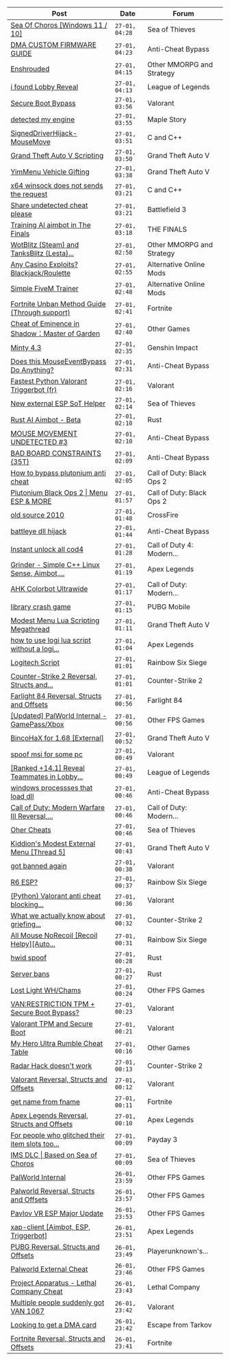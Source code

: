 |Post|Date|Forum|
|----|----|-----|
|[Sea Of Choros \[Windows 11 / 10\]](https://www.unknowncheats.me/forum/sea-of-thieves/596786-sea-choros-windows-11-10-a.html)|`27-01, 04:28`|Sea of Thieves|
|[DMA CUSTOM FIRMWARE GUIDE](https://www.unknowncheats.me/forum/anti-cheat-bypass/613135-dma-custom-firmware-guide.html)|`27-01, 04:23`|Anti-Cheat Bypass|
|[Enshrouded](https://www.unknowncheats.me/forum/other-mmorpg-and-strategy/621044-enshrouded.html)|`27-01, 04:15`|Other MMORPG and Strategy|
|[i found Lobby Reveal](https://www.unknowncheats.me/forum/league-of-legends/621043-found-lobby-reveal.html)|`27-01, 04:13`|League of Legends|
|[Secure Boot Bypass](https://www.unknowncheats.me/forum/valorant/618547-secure-boot-bypass.html)|`27-01, 03:56`|Valorant|
|[detected my engine](https://www.unknowncheats.me/forum/maple-story/621041-detected-engine.html)|`27-01, 03:55`|Maple Story|
|[SignedDriverHijack-MouseMove](https://www.unknowncheats.me/forum/c-and-c-/618097-signeddriverhijack-mousemove.html)|`27-01, 03:51`|C and C++|
|[Grand Theft Auto V Scripting](https://www.unknowncheats.me/forum/grand-theft-auto-v/144819-grand-theft-auto-scripting.html)|`27-01, 03:50`|Grand Theft Auto V|
|[YimMenu Vehicle Gifting](https://www.unknowncheats.me/forum/grand-theft-auto-v/620962-yimmenu-vehicle-gifting.html)|`27-01, 03:38`|Grand Theft Auto V|
|[x64 winsock does not sends the request](https://www.unknowncheats.me/forum/c-and-c-/621039-x64-winsock-sends-request.html)|`27-01, 03:21`|C and C++|
|[Share undetected cheat please](https://www.unknowncheats.me/forum/battlefield-3-a/618428-share-undetected-cheat-please.html)|`27-01, 03:21`|Battlefield 3|
|[Training AI aimbot in The Finals](https://www.unknowncheats.me/forum/the-finals/616898-training-ai-aimbot-finals.html)|`27-01, 03:18`|THE FINALS|
|[WotBlitz (Steam) and TanksBlitz (Lesta)...](https://www.unknowncheats.me/forum/other-mmorpg-and-strategy/618977-wotblitz-steam-tanksblitz-lesta-ray-cheat.html)|`27-01, 02:58`|Other MMORPG and Strategy|
|[Any Casino Exploits? Blackjack/Roulette](https://www.unknowncheats.me/forum/alternative-online-mods/621036-casino-exploits-blackjack-roulette.html)|`27-01, 02:55`|Alternative Online Mods|
|[Simple FiveM Trainer](https://www.unknowncheats.me/forum/alternative-online-mods/618299-simple-fivem-trainer.html)|`27-01, 02:48`|Alternative Online Mods|
|[Fortnite Unban Method Guide (Through support)](https://www.unknowncheats.me/forum/fortnite/620385-fortnite-unban-method-guide-support.html)|`27-01, 02:41`|Fortnite|
|[Cheat of Eminence in Shadow：Master of Garden](https://www.unknowncheats.me/forum/other-games/620048-cheat-eminence-shadow-master-garden.html)|`27-01, 02:40`|Other Games|
|[Minty 4.3](https://www.unknowncheats.me/forum/genshin-impact/620204-minty-4-3-a.html)|`27-01, 02:35`|Genshin Impact|
|[Does this MouseEventBypass Do Anything?](https://www.unknowncheats.me/forum/anti-cheat-bypass/620247-mouseeventbypass.html)|`27-01, 02:31`|Anti-Cheat Bypass|
|[Fastest Python Valorant Triggerbot (fr)](https://www.unknowncheats.me/forum/valorant/612762-fastest-python-valorant-triggerbot-fr.html)|`27-01, 02:16`|Valorant|
|[New external ESP SoT Helper](https://www.unknowncheats.me/forum/sea-of-thieves/581265-external-esp-sot-helper.html)|`27-01, 02:14`|Sea of Thieves|
|[Rust AI Aimbot - Beta](https://www.unknowncheats.me/forum/rust/620721-rust-ai-aimbot-beta.html)|`27-01, 02:10`|Rust|
|[MOUSE MOVEMENT UNDETECTED #3](https://www.unknowncheats.me/forum/anti-cheat-bypass/620165-mouse-movement-undetected-3-a.html)|`27-01, 02:10`|Anti-Cheat Bypass|
|[BAD BOARD CONSTRAINTS (35T)](https://www.unknowncheats.me/forum/anti-cheat-bypass/620960-bad-board-constraints-35t.html)|`27-01, 02:09`|Anti-Cheat Bypass|
|[How to bypass plutonium anti cheat](https://www.unknowncheats.me/forum/call-of-duty-black-ops-2-a/620152-bypass-plutonium-anti-cheat.html)|`27-01, 02:05`|Call of Duty: Black Ops 2|
|[Plutonium Black Ops 2 \| Menu ESP & MORE](https://www.unknowncheats.me/forum/call-of-duty-black-ops-2-a/466909-plutonium-black-ops-2-menu-esp.html)|`27-01, 01:57`|Call of Duty: Black Ops 2|
|[old source 2010](https://www.unknowncheats.me/forum/crossfire/618702-source-2010-a.html)|`27-01, 01:48`|CrossFire|
|[battleye dll hijack](https://www.unknowncheats.me/forum/anti-cheat-bypass/620987-battleye-dll-hijack.html)|`27-01, 01:44`|Anti-Cheat Bypass|
|[Instant unlock all cod4](https://www.unknowncheats.me/forum/call-of-duty-4-modern-warfare/621027-instant-unlock-cod4.html)|`27-01, 01:28`|Call of Duty 4: Modern...|
|[Grinder - Simple C++ Linux Sense, Aimbot,...](https://www.unknowncheats.me/forum/apex-legends/605888-grinder-simple-linux-sense-aimbot-triggerbot.html)|`27-01, 01:19`|Apex Legends|
|[AHK Colorbot Ultrawide](https://www.unknowncheats.me/forum/call-of-duty-modern-warfare-iii/619498-ahk-colorbot-ultrawide.html)|`27-01, 01:17`|Call of Duty: Modern...|
|[library crash game](https://www.unknowncheats.me/forum/pubg-mobile/620590-library-crash-game.html)|`27-01, 01:15`|PUBG Mobile|
|[Modest Menu Lua Scripting Megathread](https://www.unknowncheats.me/forum/grand-theft-auto-v/463868-modest-menu-lua-scripting-megathread.html)|`27-01, 01:11`|Grand Theft Auto V|
|[how to use logi lua script without a logi...](https://www.unknowncheats.me/forum/apex-legends/620805-logi-lua-script-logi-mouse.html)|`27-01, 01:04`|Apex Legends|
|[Logitech Script](https://www.unknowncheats.me/forum/rainbow-six-siege/620639-logitech-script.html)|`27-01, 01:01`|Rainbow Six Siege|
|[Counter-Strike 2 Reversal, Structs and...](https://www.unknowncheats.me/forum/counter-strike-2-a/576077-counter-strike-2-reversal-structs-offsets.html)|`27-01, 01:01`|Counter-Strike 2|
|[Farlight 84 Reversal, Structs and Offsets](https://www.unknowncheats.me/forum/farlight-84-a/580566-farlight-84-reversal-structs-offsets.html)|`27-01, 00:56`|Farlight 84|
|[\[Updated\] PalWorld Internal - GamePass/Xbox](https://www.unknowncheats.me/forum/other-fps-games/620772-updated-palworld-internal-gamepass-xbox.html)|`27-01, 00:56`|Other FPS Games|
|[BincoHaX for 1.68 \[External\]](https://www.unknowncheats.me/forum/grand-theft-auto-v/250308-bincohax-1-68-external.html)|`27-01, 00:52`|Grand Theft Auto V|
|[spoof msi for some pc](https://www.unknowncheats.me/forum/valorant/620787-spoof-msi-pc.html)|`27-01, 00:49`|Valorant|
|[\[Ranked +14.1\] Reveal Teammates in Lobby...](https://www.unknowncheats.me/forum/league-of-legends/523020-ranked-14-1-reveal-teammates-lobby-updated.html)|`27-01, 00:49`|League of Legends|
|[windows processses that load dll](https://www.unknowncheats.me/forum/anti-cheat-bypass/620904-windows-processses-load-dll.html)|`27-01, 00:46`|Anti-Cheat Bypass|
|[Call of Duty: Modern Warfare III Reversal,...](https://www.unknowncheats.me/forum/call-of-duty-modern-warfare-iii/605287-call-duty-modern-warfare-iii-reversal-structs-offsets.html)|`27-01, 00:46`|Call of Duty: Modern...|
|[Oher Cheats](https://www.unknowncheats.me/forum/sea-of-thieves/621025-oher-cheats.html)|`27-01, 00:46`|Sea of Thieves|
|[Kiddion's Modest External Menu \[Thread 5\]](https://www.unknowncheats.me/forum/grand-theft-auto-v/576854-kiddions-modest-external-menu-thread-5-a.html)|`27-01, 00:43`|Grand Theft Auto V|
|[got banned again](https://www.unknowncheats.me/forum/valorant/620853-banned.html)|`27-01, 00:38`|Valorant|
|[R6 ESP?](https://www.unknowncheats.me/forum/rainbow-six-siege/620766-r6-esp.html)|`27-01, 00:37`|Rainbow Six Siege|
|[(Python) Valorant anti cheat blocking...](https://www.unknowncheats.me/forum/valorant/620583-python-valorant-anti-cheat-blocking-auto-strafe.html)|`27-01, 00:36`|Valorant|
|[What we actually know about griefing...](https://www.unknowncheats.me/forum/counter-strike-2-a/617597-actually-griefing-cooldown-cs-cs2.html)|`27-01, 00:32`|Counter-Strike 2|
|[All Mouse NoRecoil \[Recoil Helpy\]\[Auto...](https://www.unknowncheats.me/forum/rainbow-six-siege/620039-mouse-norecoil-recoil-helpy-auto-config-probably-ud-universal.html)|`27-01, 00:31`|Rainbow Six Siege|
|[hwid spoof](https://www.unknowncheats.me/forum/rust/620994-hwid-spoof.html)|`27-01, 00:28`|Rust|
|[Server bans](https://www.unknowncheats.me/forum/rust/621022-server-bans.html)|`27-01, 00:27`|Rust|
|[Lost Light WH/Chams](https://www.unknowncheats.me/forum/other-fps-games/578225-lost-light-wh-chams.html)|`27-01, 00:24`|Other FPS Games|
|[VAN:RESTRICTION TPM + Secure Boot Bypass?](https://www.unknowncheats.me/forum/valorant/620746-van-restriction-tpm-secure-boot-bypass.html)|`27-01, 00:23`|Valorant|
|[Valorant TPM and Secure Boot](https://www.unknowncheats.me/forum/valorant/620803-valorant-tpm-secure-boot.html)|`27-01, 00:21`|Valorant|
|[My Hero Ultra Rumble Cheat Table](https://www.unknowncheats.me/forum/other-games/604426-hero-ultra-rumble-cheat-table.html)|`27-01, 00:16`|Other Games|
|[Radar Hack doesn't work](https://www.unknowncheats.me/forum/counter-strike-2-a/621006-radar-hack-doesnt.html)|`27-01, 00:13`|Counter-Strike 2|
|[Valorant Reversal, Structs and Offsets](https://www.unknowncheats.me/forum/valorant/385792-valorant-reversal-structs-offsets.html)|`27-01, 00:12`|Valorant|
|[get name from fname](https://www.unknowncheats.me/forum/fortnite/621019-name-fname.html)|`27-01, 00:11`|Fortnite|
|[Apex Legends Reversal, Structs and Offsets](https://www.unknowncheats.me/forum/apex-legends/319804-apex-legends-reversal-structs-offsets.html)|`27-01, 00:10`|Apex Legends|
|[For people who glitched their item slots too...](https://www.unknowncheats.me/forum/payday-3-a/603870-people-glitched-item-slots-fiddler.html)|`27-01, 00:09`|Payday 3|
|[IMS DLC \| Based on Sea of Choros](https://www.unknowncheats.me/forum/sea-of-thieves/620837-ims-dlc-based-sea-choros.html)|`27-01, 00:09`|Sea of Thieves|
|[PalWorld Internal](https://www.unknowncheats.me/forum/other-fps-games/620394-palworld-internal.html)|`26-01, 23:59`|Other FPS Games|
|[Palworld Reversal, Structs and Offsets](https://www.unknowncheats.me/forum/other-fps-games/620076-palworld-reversal-structs-offsets.html)|`26-01, 23:57`|Other FPS Games|
|[Pavlov VR ESP Major Update](https://www.unknowncheats.me/forum/other-fps-games/620958-pavlov-vr-esp-major-update.html)|`26-01, 23:53`|Other FPS Games|
|[xap-client \[Aimbot, ESP, Triggerbot\]](https://www.unknowncheats.me/forum/apex-legends/606842-xap-client-aimbot-esp-triggerbot.html)|`26-01, 23:51`|Apex Legends|
|[PUBG Reversal, Structs and Offsets](https://www.unknowncheats.me/forum/playerunknown-s-battlegrounds/214976-pubg-reversal-structs-offsets.html)|`26-01, 23:49`|Playerunknown's...|
|[Palworld External Cheat](https://www.unknowncheats.me/forum/other-fps-games/620558-palworld-external-cheat.html)|`26-01, 23:46`|Other FPS Games|
|[Project Apparatus - Lethal Company Cheat](https://www.unknowncheats.me/forum/lethal-company/616587-project-apparatus-lethal-company-cheat.html)|`26-01, 23:43`|Lethal Company|
|[Multiple people suddenly got VAN 1067](https://www.unknowncheats.me/forum/valorant/620546-multiple-people-suddenly-van-1067-a.html)|`26-01, 23:42`|Valorant|
|[Looking to get a DMA card](https://www.unknowncheats.me/forum/escape-from-tarkov/620945-looking-dma-card.html)|`26-01, 23:42`|Escape from Tarkov|
|[Fortnite Reversal, Structs and Offsets](https://www.unknowncheats.me/forum/fortnite/235061-fortnite-reversal-structs-offsets.html)|`26-01, 23:41`|Fortnite|
